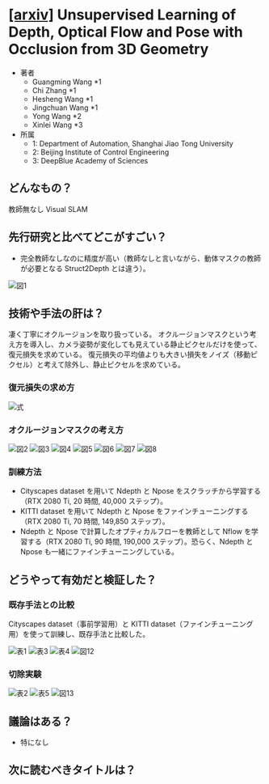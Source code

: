 # [\[arxiv\]](https://arxiv.org/abs/2002.05709) Unsupervised Learning of Depth, Optical Flow and Pose with Occlusion from 3D Geometry

- 著者
    - Guangming Wang *1
    - Chi Zhang *1
    - Hesheng Wang *1
    - Jingchuan Wang *1
    - Yong Wang *2
    - Xinlei Wang *3
- 所属
    - 1: Department of Automation, Shanghai Jiao Tong University
    - 2: Beijing Institute of Control Engineering
    - 3: DeepBlue Academy of Sciences

## どんなもの？
教師無なし Visual SLAM


## 先行研究と比べてどこがすごい？
- 完全教師なしなのに精度が高い（教師なしと言いながら、動体マスクの教師が必要となる Struct2Depth とは違う）。

![図1](figure_1.png)


## 技術や手法の肝は？
凄く丁寧にオクルージョンを取り扱っている。
オクルージョンマスクという考え方を導入し、カメラ姿勢が変化しても見えている静止ピクセルだけを使って、復元損失を求めている。
復元損失の平均値よりも大きい損失をノイズ（移動ピクセル）と考えて除外し、静止ピクセルを求めている。

### 復元損失の求め方
![式](equations.png)

### オクルージョンマスクの考え方
![図2](figure_2.png)
![図3](figure_3.png)
![図4](figure_4.png)
![図5](figure_5.png)
![図6](figure_6.png)
![図7](figure_7.png)
![図8](figure_8.png)

### 訓練方法
+ Cityscapes dataset を用いて Ndepth と Npose をスクラッチから学習する（RTX 2080 Ti, 20 時間, 40,000 ステップ）。
+ KITTI dataset を用いて Ndepth と Npose をファインチューニングする（RTX 2080 Ti, 70 時間, 149,850 ステップ）。
+ Ndepth と Npose で計算したオプティカルフローを教師として Nflow を学習する（RTX 2080 Ti, 90 時間, 190,000 ステップ）。恐らく、Ndepth と Npose も一緒にファインチューニングしている。

## どうやって有効だと検証した？

### 既存手法との比較
Cityscapes dataset（事前学習用）と KITTI dataset（ファインチューニング用）を使って訓練し、既存手法と比較した。

![表1](table_1.png)
![表3](table_3.png)
![表4](table_4.png)
![図12](figure_12.png)

### 切除実験
![表2](table_2.png)
![表5](table_5.png)
![図13](figure_13.png)


## 議論はある？
- 特になし


## 次に読むべきタイトルは？
